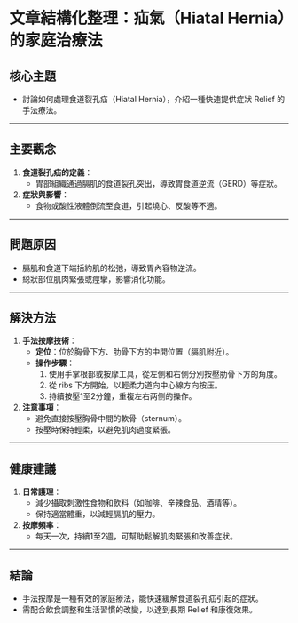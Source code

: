 # 文章結構化整理：疝氣（Hiatal Hernia）的家庭治療法

## 核心主題
- 討論如何處理食道裂孔疝（Hiatal Hernia），介紹一種快速提供症狀 Relief 的手法療法。

---

## 主要觀念
1. **食道裂孔疝的定義**：
   - 胃部組織通過膈肌的食道裂孔突出，導致胃食道逆流（GERD）等症狀。
2. **症狀與影響**：
   - 食物或酸性液體倒流至食道，引起燒心、反酸等不適。

---

## 問題原因
- 膈肌和食道下端括約肌的松弛，導致胃內容物逆流。
- 縂狀部位肌肉緊張或痙攣，影響消化功能。

---

## 解決方法
1. **手法按摩技術**：
   - **定位**：位於胸骨下方、肋骨下方的中間位置（膈肌附近）。
   - **操作步驟**：
     1. 使用手掌根部或按摩工具，從左側和右側分別按壓肋骨下方的角度。
     2. 從 ribs 下方開始，以輕柔力道向中心線方向按压。
     3. 持續按壓1至2分鐘，重複左右两侧的操作。
2. **注意事項**：
   - 避免直接按壓胸骨中間的軟骨（sternum）。
   - 按壓時保持輕柔，以避免肌肉過度緊張。

---

## 健康建議
1. **日常護理**：
   - 減少攝取刺激性食物和飲料（如咖啡、辛辣食品、酒精等）。
   - 保持適當體重，以減輕膈肌的壓力。
2. **按摩頻率**：
   - 每天一次，持續1至2週，可幫助鬆解肌肉緊張和改善症狀。

---

## 結論
- 手法按摩是一種有效的家庭療法，能快速緩解食道裂孔疝引起的症狀。
- 需配合飲食調整和生活習慣的改變，以達到長期 Relief 和康復效果。